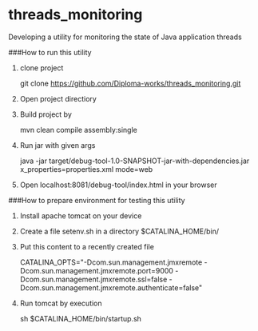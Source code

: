 # threads_monitoring
Developing a utility for monitoring the state of Java application threads

###How to run this utility

1. clone project
   
    git clone https://github.com/Diploma-works/threads_monitoring.git
   
2. Open project directiory
3. Build project by

    mvn clean compile assembly:single
   
4. Run jar with given args

    java -jar target/debug-tool-1.0-SNAPSHOT-jar-with-dependencies.jar x_properties=properties.xml mode=web
5. Open localhost:8081/debug-tool/index.html in your browser

###How to prepare environment for testing this utility
1. Install apache tomcat on your device
2. Create a file setenv.sh in a directory $CATALINA_HOME/bin/
3. Put this content to a recently created file

   CATALINA_OPTS="-Dcom.sun.management.jmxremote -Dcom.sun.management.jmxremote.port=9000 -Dcom.sun.management.jmxremote.ssl=false -Dcom.sun.management.jmxremote.authenticate=false"
4. Run tomcat by execution

   sh $CATALINA_HOME/bin/startup.sh
